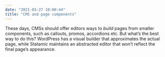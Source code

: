 ```yaml
---
date: "2021-03-27 10:00:44"
title: "CMS and page components"
---
```


These days, CMSs should offer editors ways to _build_ pages from smaller components, such as callouts, promos, accordions etc. But what’s the best way to do this? WordPress has a visual builder that approximates the actual page, while Statamic maintains an abstracted editor that won’t reflect the final page’s appearance.
